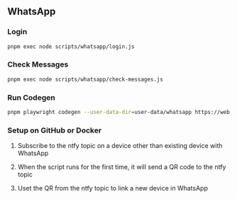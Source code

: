 ## WhatsApp

### Login

```sh
pnpm exec node scripts/whatsapp/login.js
```

### Check Messages

```sh
pnpm exec node scripts/whatsapp/check-messages.js
```

### Run Codegen

```sh
pnpm playwright codegen --user-data-dir=user-data/whatsapp https://web.whatsapp.com
```

### Setup on GitHub or Docker

1. Subscribe to the ntfy topic on a device other than existing device with WhatsApp

2. When the script runs for the first time, it will send a QR code to the ntfy topic

3. Uset the QR from the ntfy topic to link a new device in WhatsApp
